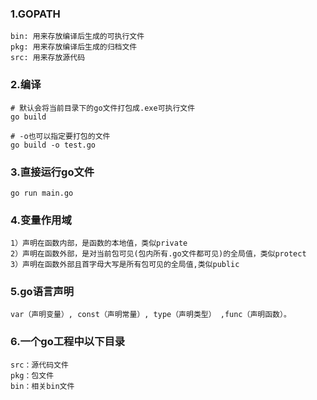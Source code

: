 ### 1.GOPATH
```shell
bin: 用来存放编译后生成的可执行文件
pkg: 用来存放编译后生成的归档文件
src: 用来存放源代码 
```

### 2.编译
```shell script
# 默认会将当前目录下的go文件打包成.exe可执行文件
go build

# -o也可以指定要打包的文件
go build -o test.go
```

### 3.直接运行go文件
```shell script
go run main.go
```

### 4.变量作用域
```
1）声明在函数内部，是函数的本地值，类似private
2）声明在函数外部，是对当前包可见(包内所有.go文件都可见)的全局值，类似protect
3）声明在函数外部且首字母大写是所有包可见的全局值,类似public
```

### 5.go语言声明
```
var（声明变量）, const（声明常量）, type（声明类型） ,func（声明函数）。
```

### 6.一个go工程中以下目录
```
src：源代码文件
pkg：包文件
bin：相关bin文件
```